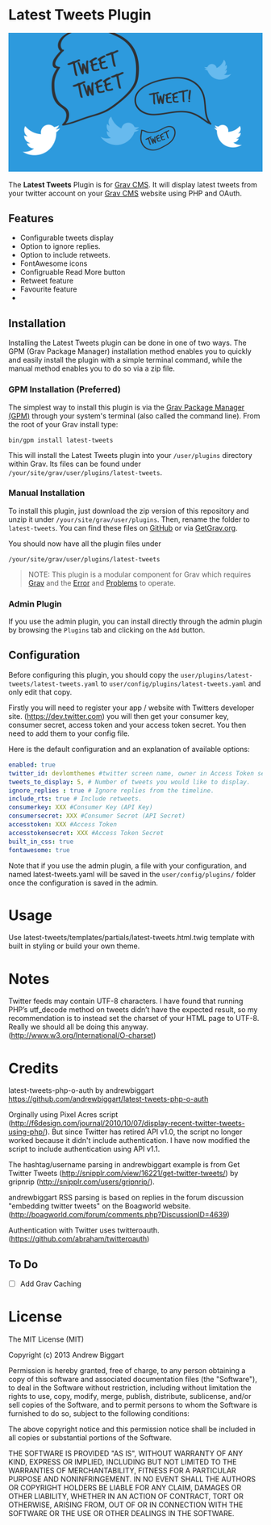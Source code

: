 # Latest Tweets Plugin

![Latest Tweets](readme.jpg)


The **Latest Tweets** Plugin is for [Grav CMS](http://github.com/getgrav/grav). It will display latest tweets from your twitter account on your [Grav CMS](http://github.com/getgrav/grav) website using PHP and OAuth.

## Features
* Configurable tweets display
* Option to ignore replies.
* Option to include retweets.
* FontAwesome icons
* Configruable Read More button
* Retweet feature
* Favourite feature
* 
## Installation

Installing the Latest Tweets plugin can be done in one of two ways. The GPM (Grav Package Manager) installation method enables you to quickly and easily install the plugin with a simple terminal command, while the manual method enables you to do so via a zip file.

### GPM Installation (Preferred)

The simplest way to install this plugin is via the [Grav Package Manager (GPM)](http://learn.getgrav.org/advanced/grav-gpm) through your system's terminal (also called the command line).  From the root of your Grav install type:

    bin/gpm install latest-tweets

This will install the Latest Tweets plugin into your `/user/plugins` directory within Grav. Its files can be found under `/your/site/grav/user/plugins/latest-tweets`.

### Manual Installation

To install this plugin, just download the zip version of this repository and unzip it under `/your/site/grav/user/plugins`. Then, rename the folder to `latest-tweets`. You can find these files on [GitHub](https://github.com/hexplor/grav-plugin-latest-tweets) or via [GetGrav.org](http://getgrav.org/downloads/plugins#extras).

You should now have all the plugin files under

    /your/site/grav/user/plugins/latest-tweets
	
> NOTE: This plugin is a modular component for Grav which requires [Grav](http://github.com/getgrav/grav) and the [Error](https://github.com/getgrav/grav-plugin-error) and [Problems](https://github.com/getgrav/grav-plugin-problems) to operate.

### Admin Plugin

If you use the admin plugin, you can install directly through the admin plugin by browsing the `Plugins` tab and clicking on the `Add` button.

## Configuration
Before configuring this plugin, you should copy the `user/plugins/latest-tweets/latest-tweets.yaml` to `user/config/plugins/latest-tweets.yaml` and only edit that copy.

Firstly you will need to register your app / website with Twitters developer site. (https://dev.twitter.com) you will then get your consumer key, consumer secret, access token and your access token secret. You then need to add them to your config file.

Here is the default configuration and an explanation of available options:

```yaml
enabled: true
twitter_id: devlomthemes #twitter screen name, owner in Access Token settings
tweets_to_display: 5, # Number of tweets you would like to display.
ignore_replies : true # Ignore replies from the timeline. 
include_rts: true # Include retweets. 
consumerkey: XXX #Consumer Key (API Key)
consumersecret: XXX #Consumer Secret (API Secret)
accesstoken: XXX #Access Token
accesstokensecret: XXX #Access Token Secret
built_in_css: true 
fontawesome: true
```

Note that if you use the admin plugin, a file with your configuration, and named latest-tweets.yaml will be saved in the `user/config/plugins/` folder once the configuration is saved in the admin.

Usage
========================
Use latest-tweets/templates/partials/latest-tweets.html.twig template with built in styling or build your own theme. 

Notes
========================

Twitter feeds may contain UTF-8 characters. I have found that running PHP’s utf_decode method on tweets didn’t have the expected result, so my recommendation is to instead set the charset of your HTML page to UTF-8. Really we should all be doing this anyway. (http://www.w3.org/International/O-charset)


Credits
========================

latest-tweets-php-o-auth by andrewbiggart
https://github.com/andrewbiggart/latest-tweets-php-o-auth

Orginally using Pixel Acres script (http://f6design.com/journal/2010/10/07/display-recent-twitter-tweets-using-php/). But since Twitter has retired API v1.0, the script no longer worked because it didn't include authentication. I have now modified the script to include authentication using API v1.1.

The hashtag/username parsing in andrewbiggart example is from Get Twitter Tweets (http://snipplr.com/view/16221/get-twitter-tweets/) by gripnrip (http://snipplr.com/users/gripnrip/).

andrewbiggart RSS parsing is based on replies in the forum discussion "embedding twitter tweets" on the Boagworld website. (http://boagworld.com/forum/comments.php?DiscussionID=4639)

Authentication with Twitter uses twitteroauth. (https://github.com/abraham/twitteroauth)

## To Do

- [ ] Add Grav Caching

License
========================

The MIT License (MIT)

Copyright (c) 2013 Andrew Biggart

Permission is hereby granted, free of charge, to any person obtaining a copy
of this software and associated documentation files (the "Software"), to deal
in the Software without restriction, including without limitation the rights
to use, copy, modify, merge, publish, distribute, sublicense, and/or sell
copies of the Software, and to permit persons to whom the Software is
furnished to do so, subject to the following conditions:

The above copyright notice and this permission notice shall be included in
all copies or substantial portions of the Software.

THE SOFTWARE IS PROVIDED "AS IS", WITHOUT WARRANTY OF ANY KIND, EXPRESS OR
IMPLIED, INCLUDING BUT NOT LIMITED TO THE WARRANTIES OF MERCHANTABILITY,
FITNESS FOR A PARTICULAR PURPOSE AND NONINFRINGEMENT. IN NO EVENT SHALL THE
AUTHORS OR COPYRIGHT HOLDERS BE LIABLE FOR ANY CLAIM, DAMAGES OR OTHER
LIABILITY, WHETHER IN AN ACTION OF CONTRACT, TORT OR OTHERWISE, ARISING FROM,
OUT OF OR IN CONNECTION WITH THE SOFTWARE OR THE USE OR OTHER DEALINGS IN
THE SOFTWARE.

